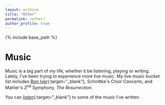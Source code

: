```yaml
---
layout: archive
title: "Other"
permalink: /other/
author_profile: true
---
```


{% include base_path %}

Music
======

Music is a big part of my life, whether it be listening, playing or writing.  Lately, I've been trying to experience more live music.  My live music bucket list includes [Bon Iver](https://boniver.org/){:target="_blank"}, Schnittke's Choir Concerto, and Mahler's 2<sup>nd</sup> Symphony, *The Resurrection.*

You can [listen](https://icgeorge.bandcamp.com/){:target="_blank"} to some of the music I've written.